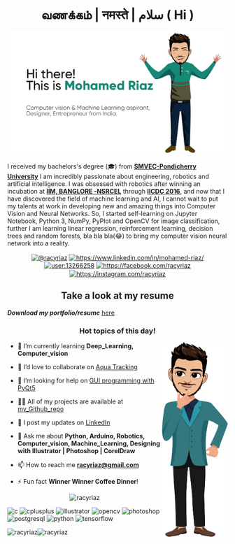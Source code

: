 <h1 align="center"> வணக்கம் | नमस्ते | سلام ( Hi ) </h1>

![](https://github.com/racyriaz/racyriaz/blob/master/placeholder.jpg?raw=true)

I received my bachelors's degree (🎓) from [**SMVEC-Pondicherry University**](https://smvec.ac.in/)
I am incredibly passionate about engineering, robotics and artificial intelligence. I was obsessed with robotics after winning an incubation at [**IIM, BANGLORE -NSRCEL**](https://www.nsrcel.org/) through [**IICDC 2016**](https://innovate.mygov.in/india-innovation-challenge-design-contest), and now that I have discovered the field of machine learning and AI, I cannot wait to put my talents at work in developing new and amazing things into Computer Vision and Neural Networks. So, I started self-learning on Jupyter Notebook, Python 3, NumPy, PyPlot and OpenCV for image classification, further I am learning linear regression, reinforcement learning, decision trees and random forests, bla bla bla(😂) to bring my computer vision neural network into a reality.


<p align="center">
<a href="https://twitter.com/@racyriaz" target="blank"><img align="center" src="https://cdn.jsdelivr.net/npm/simple-icons@3.0.1/icons/twitter.svg" alt="@racyriaz" height="10" width="10" /></a>
<a href="https://linkedin.com/in/https://www.linkedin.com/in/mohamed-riaz/" target="blank"><img align="center" src="https://cdn.jsdelivr.net/npm/simple-icons@3.0.1/icons/linkedin.svg" alt="https://www.linkedin.com/in/mohamed-riaz/" height="10" width="10" /></a>
<a href="https://stackoverflow.com/users/user:13266258" target="blank"><img align="center" src="https://cdn.jsdelivr.net/npm/simple-icons@3.0.1/icons/stackoverflow.svg" alt="user:13266258" height="10" width="10" /></a>
<a href="https://fb.com/https://facebook.com/racyriaz" target="blank"><img align="center" src="https://cdn.jsdelivr.net/npm/simple-icons@3.0.1/icons/facebook.svg" alt="https://facebook.com/racyriaz" height="10" width="10" /></a>
<a href="https://instagram.com/https://instagram.com/racyriaz" target="blank"><img align="center" src="https://cdn.jsdelivr.net/npm/simple-icons@3.0.1/icons/instagram.svg" alt="https://instagram.com/racyriaz" height="10" width="10" /></a>
</p>

<h2 align="center">Take a look at my resume</h2>

***Download my portfolio/resume*** [here](https://github.com/racyriaz/racyriaz/blob/master/ML_Resume_19_08_2020.pdf)

<h3 align="center"> Hot topics of this day!</h3>

<img align='right' src="https://github.com/racyriaz/racyriaz/blob/master/avatar%203.png" width="150" />

- 🌱 I’m currently learning **Deep_Learning, Computer_vision**

- 👯 I’d love to collaborate on [Aqua Tracking](https://github.com/racyriaz/aqua-tracking)

- 🤝 I’m looking for help on [GUI programming with PyQt5](https://github.com/racyriaz/myPrograms/commit/f852aad18de9009d1d85588eb74edf5f1cf2a985)

- 👨‍💻 All of my projects are available at [my_Github_repo](https://github.com/racyriaz)

- 📝 I post my updates on [LinkedIn](https://www.linkedin.com/in/mohamed-riaz/)

- 💬 Ask me about **Python, Arduino, Robotics, Computer_vision, Machine_Learning, Designing with Illustrator | Photoshop | CorelDraw**

- 📫 How to reach me **racyriaz@gmail.com**

- ⚡ Fun fact **Winner Winner Coffee Dinner**!

<p align="center"> <img src="https://komarev.com/ghpvc/?username=racyriaz" alt="racyriaz" /> </p>

<p align="left"><img src="https://devicons.github.io/devicon/devicon.git/icons/c/c-original.svg" alt="c" width="40" height="40"/> <img src="https://devicons.github.io/devicon/devicon.git/icons/cplusplus/cplusplus-original.svg" alt="cplusplus" width="40" height="40"/> <img src="https://www.vectorlogo.zone/logos/adobe_illustrator/adobe_illustrator-icon.svg" alt="illustrator" width="40" height="40"/> <img src="https://www.vectorlogo.zone/logos/opencv/opencv-icon.svg" alt="opencv" width="40" height="40"/> <img src="https://devicons.github.io/devicon/devicon.git/icons/photoshop/photoshop-plain.svg" alt="photoshop" width="40" height="40"/> <img src="https://devicons.github.io/devicon/devicon.git/icons/postgresql/postgresql-original-wordmark.svg" alt="postgresql" width="40" height="40"/> <img src="https://devicons.github.io/devicon/devicon.git/icons/python/python-original.svg" alt="python" width="40" height="40"/> <img src="https://www.vectorlogo.zone/logos/tensorflow/tensorflow-icon.svg" alt="tensorflow" width="40" height="40"/></p><p><img align="left" src="https://github-readme-stats.vercel.app/api/top-langs/?username=racyriaz&layout=compact&hide=html" alt="racyriaz" /></p>

<p>&nbsp;<img align="left" src="https://github-readme-stats.vercel.app/api?username=racyriaz&show_icons=true" alt="racyriaz" /></p>

